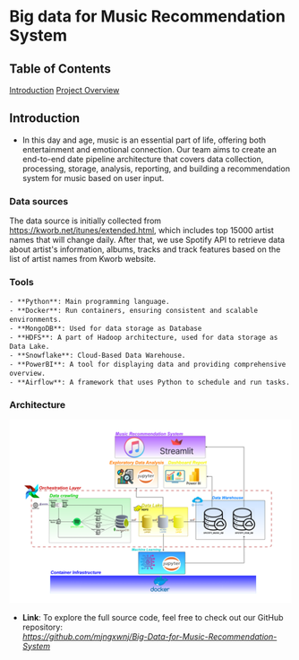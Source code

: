 # Big data for Music Recommendation System
## Table of Contents
[Introduction](#introduction) 
[Project Overview](#project-overview)
## Introduction 
- In this day and age, music is an essential part of life, offering both entertainment and emotional connection. Our team aims to create an end-to-end date pipeline architecture that covers data collection, processing, storage, analysis, reporting, and building a recommendation system for music based on user input.

### Data sources
The data source is initially collected from https://kworb.net/itunes/extended.html, which includes top 15000 artist names that will change daily. After that, we use Spotify API to retrieve data about artist's information, albums, tracks and track features based on the list of artist names from Kworb website.

### Tools
    - **Python**: Main programming language.
    - **Docker**: Run containers, ensuring consistent and scalable environments.
    - **MongoDB**: Used for data storage as Database
    - **HDFS**: A part of Hadoop architecture, used for data storage as Data Lake.
    - **Snowflake**: Cloud-Based Data Warehouse.
    - **PowerBI**: A tool for displaying data and providing comprehensive overview.
    - **Airflow**: A framework that uses Python to schedule and run tasks.

### Architecture
![My Image](./images/Architecture.png)
- **Link**: To explore the full source code, feel free to check out our GitHub repository:  
*https://github.com/mjngxwnj/Big-Data-for-Music-Recommendation-System*
